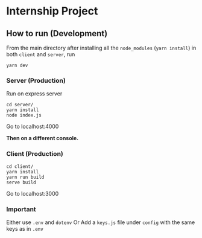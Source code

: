 # Internship Project

## How to run (Development)

From the main directory after installing all the `node_modules` (`yarn install`) in both `client` and `server`, run

```
yarn dev
```

### Server (Production)

Run on express server

```
cd server/
yarn install
node index.js
```

Go to localhost:4000

**Then on a different console.**

### Client (Production)

```
cd client/
yarn install
yarn run build
serve build
```

Go to localhost:3000

### Important

Either use `.env` and `dotenv`
Or
Add a `keys.js` file under `config` with the same keys as in `.env`

